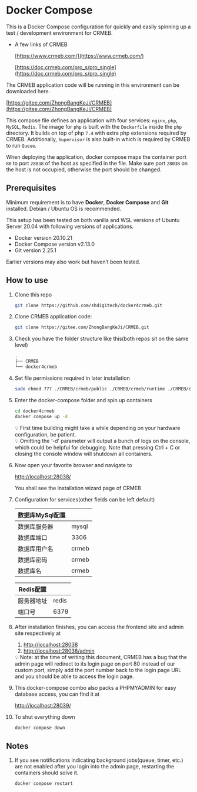 # Docker Compose

This is a Docker Compose configuration for quickly and easily spinning up a test / development environment for CRMEB. 

- A few links of CRMEB
    
    [https://www.crmeb.com/](https://www.crmeb.com/)
    
    [https://doc.crmeb.com/pro_s/pro_single](https://doc.crmeb.com/pro_s/pro_single)
    

The CRMEB application code will be running in this environment can be downloaded here.

[https://gitee.com/ZhongBangKeJi/CRMEB](https://gitee.com/ZhongBangKeJi/CRMEB)

This compose file defines an application with four services: `nginx`, `php`, `MySQL`, `Redis`. The image for `php` is built with the `Dockerfile` inside the `php` directory. It builds on top of php `7.4` with extra php extensions required by CRMEB. Additionally, `Supervisor` is also built-in which is required by CRMEB to run `Queue`.

When deploying the application, docker compose maps the container port `80` to port `28038` of the host as specified in the file. Make sure port `28038` on the host is not occupied, otherwise the port should be changed.

## Prerequisites

Minimum requirement is to have **Docker**, **Docker Compose** and **Git** installed. Debian / Ubuntu OS is recommended.

This setup has been tested on both vanilla and WSL versions of Ubuntu Server 20.04 with following versions of applications.

- Docker version 20.10.21
- Docker Compose version v2.13.0
- Git version 2.25.1

Earlier versions may also work but haven’t been tested.

## How to use

1. Clone this repo

    
    ```bash
    git clone https://github.com/shdigitech/docker4crmeb.git
    ```
    
2. Clone CRMEB application code:
    
    ```bash
    git clone https://gitee.com/ZhongBangKeJi/CRMEB.git
    ```
    
3. Check you have the folder structure like this(both repos sit on the same level)
    
    ```bash
    .
    ├── CRMEB
    └── docker4crmeb
    ```
    
4. Set file permissions required in later installation

    
    ```bash
    sudo chmod 777 ./CRMEB/crmeb/public ./CRMEB/crmeb/runtime ./CRMEB/crmeb/.env ./CRMEB/crmeb/.version ./CRMEB/crmeb/.constant -R
    ```
    
5. Enter the docker-compose folder and spin up containers

    
    ```bash
    cd docker4crmeb
    docker compose up -d
    ```
    
    <aside>
    💡 First time building might take a while depending on your hardware configuration, be patient.    
    </aside>
    
    <aside>
    💡 Omitting the ‘-d’ parameter will output a bunch of logs on the console, which could be helpful for debugging. Note that pressing Ctrl + C or closing the console window will shutdown all containers.    
    </aside>
    
6. Now open your favorite browser and navigate to
    
    [http://localhost:28038/](http://localhost:28038/)
    
    You shall see the installation wizard page of CRMEB
    
7. Configuration for services(other fields can be left default)
    
    
    | 数据库MySql配置 |  |
    | --- | --- |
    | 数据库服务器 | mysql |
    | 数据库端口 | 3306 |
    | 数据库用户名 | crmeb |
    | 数据库密码 | crmeb |
    | 数据库名 | crmeb |
    
    | Redis配置 |  |
    | --- | --- |
    | 服务器地址 | redis |
    | 端口号 | 6379 |
8. After installation finishes, you can access the frontend site and admin site respectively at
    1. [http://localhost:28038](http://localhost:28038)
    2. [http://localhost:28038/admin](http://localhost:28038/admin)
    
    <aside>
    💡 Note: at the time of writing this document, CRMEB has a bug that the admin page will redirect to its login page on port 80 instead of our custom port, simply add the port number back to the login page URL and you should be able to access the login page.    
    </aside>
    
9. This docker-compose combo also packs a PHPMYADMIN for easy database access, you can find it at
    
    [http://localhost:28039/](http://localhost:28039/)
    
10. To shut everything down
    
    ```bash
    docker compose down
    ```
    
## Notes

1. If you see notifications indicating background jobs(queue, timer, etc.) are not enabled after you login into the admin page, restarting the containers should solve it.

    ```bash
    docker compose restart
    ```

